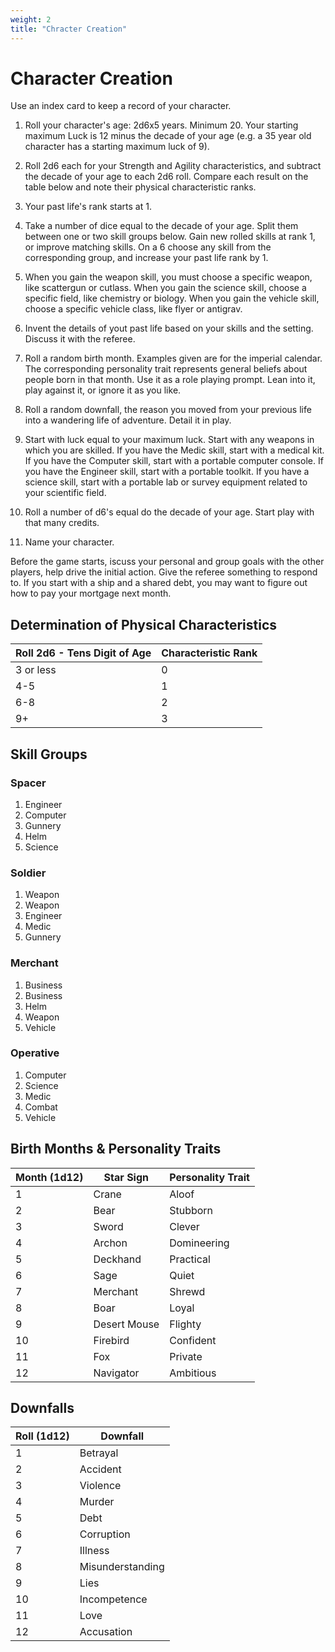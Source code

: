 ```yaml
---
weight: 2
title: "Chracter Creation"
---
```


# Character Creation
Use an index card to keep a record of your character. 

1. Roll your character's age: 2d6x5 years. Minimum 20. Your starting maximum Luck is 12 minus the decade of your age (e.g. a 35 year old character has a starting maximum luck of 9).

2. Roll 2d6 each for your Strength and Agility characteristics, and subtract the decade of your age to each 2d6 roll. Compare each result on the table below and note their physical characteristic ranks.

3. Your past life's rank starts at 1.

4. Take a number of dice equal to the decade of your age. Split them between one or two skill groups below. Gain new rolled skills at rank 1, or improve matching skills. On a 6 choose any skill from the corresponding group, and increase your past life rank by 1.

5. When you gain the weapon skill, you must choose a specific weapon, like scattergun or cutlass. When you gain the science skill, choose a specific field, like chemistry or biology. When you gain the vehicle skill, choose a specific vehicle class, like flyer or antigrav.

6. Invent the details of yout past life based on your skills and the setting. Discuss it with the referee.

7. Roll a random birth month. Examples given are for the imperial calendar. The corresponding personality trait represents general beliefs about people born in that month. Use it as a role playing prompt. Lean into it, play against it, or ignore it as you like. 

8. Roll a random downfall, the reason you moved from your previous life into a wandering life of adventure. Detail it in play.

9. Start with luck equal to your maximum luck. Start with any weapons in which you are skilled. If you have the Medic skill, start with a medical kit. If you have the Computer skill, start with a portable computer console. If you have the Engineer skill, start with a portable toolkit. If you have a science skill, start with a portable lab or survey equipment related to your scientific field.

10. Roll a number of d6's equal do the decade of your age. Start play with that many credits.

11. Name your character.

Before the game starts, iscuss your personal and group goals with the other players, help drive the initial action. Give the referee something to respond to. If you start with a ship and a shared debt, you may want to figure out how to pay your mortgage next month.

<div class="page"/>

## Determination of Physical Characteristics
| Roll 2d6 - Tens Digit of Age | Characteristic Rank |
|------------------------------|---------------------|
| 3 or less                    | 0                   |
| 4-5                          | 1                   |
| 6-8                          | 2                   |
| 9+                           | 3                   |


## Skill Groups

### Spacer
1. Engineer
2. Computer
3. Gunnery
4. Helm
5. Science

### Soldier
1. Weapon
2. Weapon
3. Engineer
4. Medic
5. Gunnery 

### Merchant
1. Business
2. Business
3. Helm
4. Weapon
5. Vehicle

### Operative
1. Computer
2. Science
3. Medic
4. Combat
5. Vehicle



## Birth Months & Personality Traits
| Month (1d12) | Star Sign    | Personality Trait |
|--------------|--------------|-------------------|
| 1            | Crane        | Aloof             |
| 2            | Bear         | Stubborn          |
| 3            | Sword        | Clever            |
| 4            | Archon       | Domineering       |
| 5            | Deckhand     | Practical         |
| 6            | Sage         | Quiet             |
| 7            | Merchant     | Shrewd            |
| 8            | Boar         | Loyal             |
| 9            | Desert Mouse | Flighty           |
| 10           | Firebird     | Confident         |
| 11           | Fox          | Private           |
| 12           | Navigator    | Ambitious         |


## Downfalls
| Roll (1d12) | Downfall          |
|-------------|-------------------|
| 1           |  Betrayal         |
| 2           |  Accident         |
| 3           |  Violence         |
| 4           |  Murder           |
| 5           |  Debt             |
| 6           |  Corruption       |
| 7           |  Illness          |
| 8           |  Misunderstanding |
| 9           |  Lies             |
| 10          |  Incompetence     |
| 11          |  Love             |
| 12          |  Accusation       |

<div class="page"/>